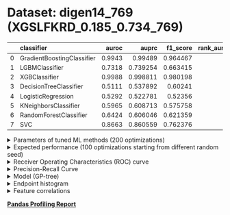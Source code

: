 # Dataset: digen14_769 (XGSLFKRD_0.185_0.734_769)

|    | classifier                 |   auroc |    auprc |   f1_score |   rank_auroc |   rank_auprc |   rank_f1 |
|---:|:---------------------------|--------:|---------:|-----------:|-------------:|-------------:|----------:|
|  0 | GradientBoostingClassifier |  0.9943 | 0.99489  |   0.964467 |            2 |            2 |         2 |
|  1 | LGBMClassifier             |  0.7318 | 0.739254 |   0.663415 |            4 |            4 |         4 |
|  2 | XGBClassifier              |  0.9988 | 0.998811 |   0.980198 |            1 |            1 |         1 |
|  3 | DecisionTreeClassifier     |  0.5111 | 0.537892 |   0.60241  |            8 |            7 |         6 |
|  4 | LogisticRegression         |  0.5292 | 0.522781 |   0.52356  |            7 |            8 |         8 |
|  5 | KNeighborsClassifier       |  0.5965 | 0.608713 |   0.575758 |            6 |            5 |         7 |
|  6 | RandomForestClassifier     |  0.6424 | 0.606046 |   0.621359 |            5 |            6 |         5 |
|  7 | SVC                        |  0.8663 | 0.860559 |   0.762376 |            3 |            3 |         3 |


<details>
<summary>Parameters of tuned ML methods (200 optimizations)</summary>


```
GradientBoostingClassifier(learning_rate=0.7303167487125685, max_depth=10,
                           min_samples_leaf=62, n_iter_no_change=20,
                           random_state=769, tol=1e-07,
                           validation_fraction=0.01)
LGBMClassifier(deterministic=True, force_row_wise=True, max_depth=9,
               metric='binary_logloss', n_jobs=1, num_leaves=512,
               objective='binary', random_state=769)
XGBClassifier(alpha=0.14445975205523132, base_score=0.5, booster='dart',
              colsample_bylevel=1, colsample_bynode=1, colsample_bytree=1,
              eta=0.9916515137148832, eval_metric='logloss', gamma=0.0,
              gpu_id=-1, importance_type='gain', interaction_constraints='',
              learning_rate=0.991651535, max_delta_step=0, max_depth=6,
              min_child_weight=1, missing=nan, monotone_constraints='()',
              n_estimators=96, n_jobs=1, nthread=1, num_parallel_tree=1,
              random_state=769, reg_alpha=0.144459754,
              reg_lambda=28.685324135942917, scale_pos_weight=1, subsample=1,
              tree_method='exact', use_label_encoder=False,
              validate_parameters=1, ...)
DecisionTreeClassifier(criterion='entropy', max_depth=9, min_samples_leaf=7,
                       min_samples_split=20, random_state=769)
LogisticRegression(C=4.4654098334081915, random_state=769, solver='saga')
KNeighborsClassifier(n_neighbors=8, p=1, weights='distance')
RandomForestClassifier(max_depth=10, max_features=None, min_samples_leaf=3,
                       min_samples_split=9, n_estimators=74, random_state=769)
SVC(C=1951.087099951524, class_weight='balanced', kernel='poly',
    probability=True, random_state=769, tol=2.7528221927025352e-05)
```

</details>

<details>
<summary>Expected performance (100 optimizations starting from different random seed)</summary>
<img src='digen14_769-box.svg' width=40% />
</details>

<details>
<summary>Receiver Operating Characteristics (ROC) curve</summary>
<img src='digen14_769-roc.svg' width=40% />
</details>

<details>
<summary>Precision-Recall Curve</summary>
<img src='digen14_769-prc.svg' width=40% />
</details>

<details>
<summary>Model (GP-tree)</summary>
<img src='digen14_769-model.svg' height=10% />
</details>

<details>
<summary>Endpoint histogram</summary>
<img src='digen14_769-endpoint.svg' width=40% />
</details>

<details>
<summary>Feature correlations</summary>
<img src='digen14_769-corr.svg' width=40% />
</details>

[**Pandas Profiling Report**](https://epistasislab.github.io/digen/profile/digen14_769.html)